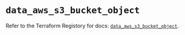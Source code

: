 # `data_aws_s3_bucket_object`

Refer to the Terraform Registory for docs: [`data_aws_s3_bucket_object`](https://registry.terraform.io/providers/hashicorp/aws/5.9.0/docs/data-sources/s3_bucket_object).
